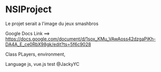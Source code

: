 # NSIProject
Le projet serait a l'image du jeux smashbros

Google Docs Link ==>  https://docs.google.com/document/d/1sox_KMu_VAwAoss42dzgaPiKh-DA4A_E_ce0RbX98gk/edit?ts=5f6c9028

Class PLayers, environment, 

Language js, vue.js
test @JackyYC 